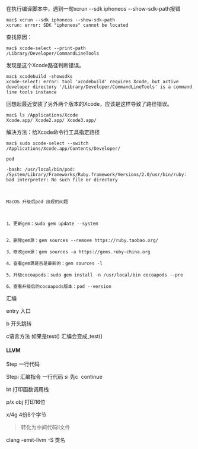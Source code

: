 在执行编译脚本中，遇到一句xcrun --sdk iphoneos --show-sdk-path报错

```
mac$ xcrun --sdk iphoneos --show-sdk-path
xcrun: error: SDK "iphoneos" cannot be located
```

查找原因：

```
mac$ xcode-select --print-path
/Library/Developer/CommandLineTools
```

发现是这个Xcode路径判断错误。

```
mac$ xcodebuild -showsdks
xcode-select: error: tool 'xcodebuild' requires Xcode, but active developer directory '/Library/Developer/CommandLineTools' is a command line tools instance

```

回想起最近安装了另外两个版本的Xcode，应该是这样导致了路径错误。

```
mac$ ls /Applications/Xcode
Xcode.app/ Xcode2.app/ Xcode3.app/

```

解决方法：给Xcode命令行工具指定路径

```
mac$ sudo xcode-select --switch /Applications/Xcode.app/Contents/Developer/

```



```
pod 

-bash: /usr/local/bin/pod: /System/Library/Frameworks/Ruby.framework/Versions/2.0/usr/bin/ruby: bad interpreter: No such file or directory



MacOS 升级后pod 出现的问题



1、更新gem：sudo gem update --system


2、删除gem源：gem sources --remove https://ruby.taobao.org/

3、修改gem源：gem sources -a https://gems.ruby-china.org

4、查看gem源是否是最新的：gem sources -l

5、升级cocoapods：sudo gem install -n /usr/local/bin cocoapods --pre

6、查看升级后的cocoapods版本：pod --version
```



汇编

entry 入口

b 开头跳转

c语言方法 如果是test() 汇编会变成_test()





#### LLVM

Step  一行代码

Stepi  汇编指令 一行代码 si   先c   continue

bt  打印函数调用栈

p/x obj  打印16位

x/4g  4份8个字节

> 转化为中间代码ll文件

clang -emit-llvm -S 类名 